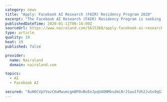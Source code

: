 ```yaml
---
category: news
title: "Apply: Facebook AI Research (FAIR) Residency Program 2020"
excerpt: "The Facebook AI Research (FAIR) Residency Program is seeking applications from people who have a strong technical background and are passionate about AI research. Application Deadline: 31st January 2020 at 5:00 pm PST. Eligible Countries: International To Be Taken At (Country): USA About the Award: The Facebook AI Research (FAIR) Residency ..."
publishedDateTime: 2020-01-11T06:16:00Z
sourceUrl: https://www.nairaland.com/5615368/apply-facebook-ai-research-fair
type: article
quality: 19
heat: 19
published: false

provider:
  name: Nairaland
  domain: nairaland.com

topics:
  - AI
  - Facebook AI

secured: "8uH0CVpYVazCKwMwumcgmBP0vBoEeJpqU4ONMbsdmLRrJ1wuIfUh2JuSx9qG3rZJtCvGCZJUfavWO7BaYZUB6NGBDFrJpHdBx6zNpVkn32FlaXSThrGk3+QXQnU5v7/7se0kR1kIEwB4fdbm6igOIayrPr+wapir3BJzUF4iKOBIHCnBekmBTMni8DmyBWzNh8L1o71f4Lz2cA0me8l1s3/zbUu5UTDAJJ41vvd43/1faDYRgfliNLlvrQIl1uHxcRPdLW1NX9uK2CVyKmT6zl3ImZYhoqY5RmUyo8fvBgg=;hIt5K0PCMa4z443V3vh6sA=="
---
```


